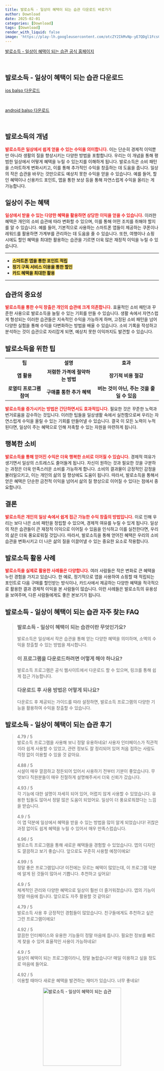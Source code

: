 ```yaml
---
title: 발로소득 - 일상이 혜택이 되는 습관 다운로드 바로가기
author: Download
date: 2025-02-01
categories: [Download]
tags: [Download]
render_with_liquid: false
image: 'https://play-lh.googleusercontent.com/otcZY2IkMvNp-yE7QDgl1FcsCFEpRZDTZ_z_bDgrFEPb0BB4G8-wp1eEarziDX4QvA=s256-rw'
---
```

<p><a class='click-button' title='발로소득 - 일상이 혜택이 되는 습관' href='https://www.balso.io/' rel='nofollow'>발로소득 - 일상이 혜택이 되는 습관 공식 홈페이지</a></p><br>
<h2 id='발로소득 - 일상이 혜택이 되는 습관_다운로드'>발로소득 - 일상이 혜택이 되는 습관 다운로드</h2>
<p><a class="click-button ios" title="balso 다운로드" href="https://apps.apple.com/kr/app/%EB%B0%9C%EB%A1%9C%EC%86%8C%EB%93%9D-%EC%9D%BC%EC%83%81%EC%9D%B4-%ED%98%9C%ED%83%9D%EC%9D%B4-%EB%90%98%EB%8A%94-%EC%8A%B5%EA%B4%80/id1630747840" rel="nofollow">ios balso 다운로드</a></p><br>
<p><a class="click-button android" title="balso 다운로드" href="https://play.google.comhttps://play.google.com/store/apps/details?id=io.balso" rel="nofollow">android balso 다운로드</a></p><br>


<h2 id='발로소득의 개념'>발로소득의 개념</h2>

<p><b><span style="color: #ee2323;">발로소득은 일상에서 쉽게 얻을 수 있는 수익을 의미합니다.</span></b> 이는 단순히 경제적 이익뿐만 아니라 생활의 질을 향상시키는 다양한 방법을 포함합니다. 우리는 이 개념을 통해 평범한 일상에서 어떻게 혜택을 누릴 수 있는지를 이해하게 됩니다. 발로소득은 소비 패턴을 스마트하게 변화시키고, 이를 통해 추가적인 수익을 창출하는 데 도움을 줍니다. 일상의 작은 습관을 바꾸는 것만으로도 예상치 못한 수익을 얻을 수 있습니다. 예를 들어, 할인 혜택이나 신용카드 포인트, 앱을 통한 보상 등을 통해 자연스럽게 수익을 올리는 게 가능합니다. </p>

<h2 id='일상이 주는 혜택'>일상이 주는 혜택</h2>

<p><b><span style="color: #ee2323;">일상에서 받을 수 있는 다양한 혜택을 활용하면 상당한 이익을 얻을 수 있습니다.</span></b> 이러한 혜택은 개인의 소비 습관에 따라 변화할 수 있으며, 이를 통해 어떤 조치를 취해야 할지를 알 수 있습니다. 예를 들어, 기본적으로 사용하는 스마트폰 앱들이 제공하는 쿠폰이나 레워드를 활용하면 가계부를 관리하는 데 도움을 줄 수 있습니다. 또한, 여행이나 쇼핑 시에도 할인 혜택을 최대한 활용하는 습관을 기르면 더욱 많은 재정적 이익을 누릴 수 있습니다. </p>

<hr />

<ul>
    <li><b><span style="background-color: #ffe066;">스마트폰 앱을 통한 포인트 적립</span></b></li>
    <li><b><span style="background-color: #ffe066;">정기 구독 서비스 이용을 통한 할인</span></b></li>
    <li><b><span style="background-color: #ffe066;">카드 혜택을 최대한 활용</span></b></li>
</ul>

<hr />

<h2 id='습관의 중요성'>습관의 중요성</h2>

<p><b><span style="color: #ee2323;">발로소득을 통한 수익 창출은 개인의 습관에 크게 의존합니다.</span></b> 효율적인 소비 패턴과 꾸준한 사용으로 발로소득을 늘릴 수 있는 기회를 만들 수 있습니다. 생활 속에서 자연스럽게 형성되는 이러한 습관들은 지속적인 수익을 가능하게 하며, 고정된 소비 패턴을 넘어 다양한 실험을 통해 수익을 다변화하는 방법을 배울 수 있습니다. 소비 기록을 작성하고 분석하는 것이 습관으로 자리잡게 되면, 예상치 못한 이익까지도 발견할 수 있습니다.</p>

<h2 id='발로소득을 위한 팁'>발로소득을 위한 팁</h2>

<table>
    <tr>
        <td style="text-align: center; height: 17px;"><b>팁</b></td>
        <td style="text-align: center; height: 17px;"><b>설명</b></td>
        <td style="text-align: center; height: 17px;"><b>효과</b></td>
    </tr>
    <tr>
        <td style="text-align: center; height: 17px;"><b>앱 활용</b></td>
        <td style="text-align: center; height: 17px;"><b>저렴한 가격에 절약하는 방법</b></td>
        <td style="text-align: center; height: 17px;"><b>장기적 비용 절감</b></td>
    </tr>
    <tr>
        <td style="text-align: center; height: 17px;"><b>로열티 프로그램 참여</b></td>
        <td style="text-align: center; height: 17px;"><b>구매를 통한 추가 혜택</b></td>
        <td style="text-align: center; height: 17px;"><b>버는 것이 아닌, 주는 것을 줄일 수 있음</b></td>
    </tr>
</table>

<p><b><span style="color: #ee2323;">발로소득을 증가시키는 방법은 간단하면서도 효과적입니다.</span></b> 필요한 것은 꾸준한 노력과 번거로움을 감수하는 것입니다. 이러한 팁들을 일상생활 속에서 실천함으로써 우리는 자연스럽게 수익을 올릴 수 있는 기회를 만들어낼 수 있습니다. 결국 이 모든 노력이 누적된다면, 일상이 주는 혜택으로 인해 저축할 수 있는 자원을 마련하게 됩니다.</p>

<h2 id='행복한 소비'>행복한 소비</h2>

<p><b><span style="color: #ee2323;">발로소득을 통해 얻어진 수익은 더욱 행복한 소비로 이어질 수 있습니다.</span></b> 경제적 여유가 생기면서 일상의 스트레스도 줄어들게 됩니다. 자신이 원하는 것과 필요한 것을 구분하는 과정은 더욱 만족스러운 소비를 가능하게 합니다. 소비의 결과물이 긍정적인 감정을 불러일으키고, 이는 개인의 삶의 질 향상에도 도움이 됩니다. 따라서, 발로소득을 통해서 얻은 혜택은 단순한 금전적 이익을 넘어서 삶의 질 향상으로 이어질 수 있다는 점에서 중요합니다.</p>

<h2 id='결론'>결론</h2>

<p><b><span style="color: #ee2323;">발로소득은 개인의 일상 속에서 쉽게 접근 가능한 수익 창출의 방법입니다.</span></b> 이로 인해 우리는 보다 나은 소비 패턴을 정립할 수 있으며, 경제적 여유를 누릴 수 있게 됩니다. 일상의 작은 습관들이 큰 재정적 이익으로 이어질 수 있음을 인식하고 이를 실천한다면, 우리의 삶은 더욱 풍요로워질 것입니다. 따라서, 발로소득을 통해 얻어진 혜택은 우리의 소비 습관을 변화시키고 더 나은 삶의 질을 이끌어낼 수 있는 중요한 요소로 작용합니다.</p>

<h2 id='발로소득 활용 사례'>발로소득 활용 사례</h2>

<p><b><span style="color: #ee2323;">발로소득을 실제로 활용한 사례들은 다양합니다.</span></b> 여러 사람들은 작은 변화로 큰 혜택을 누린 경험을 가지고 있습니다. 한 예로, 정기적으로 앱을 사용하여 쇼핑할 때 적립되는 포인트로 다음 구매를 할인받는 방식이나, 카드사에서 제공하는 다양한 혜택을 적극적으로 활용한 결과 경제적 이익을 본 사람들이 많습니다. 이런 사례들은 발로소득의 유용성을 보여주며, 다른 사람들에게도 좋은 본보기가 됩니다. </p>


<h2 id='발로소득 - 일상이 혜택이 되는 습관_자주_찾는_FAQ'>발로소득 - 일상이 혜택이 되는 습관 자주 찾는 FAQ</h2>
<div itemscope="" itemtype="https://schema.org/FAQPage"> <blockquote> <div itemscope="" itemprop="mainEntity" itemtype="https://schema.org/Question"> <h3 itemprop="name">발로소득 - 일상이 혜택이 되는 습관이란 무엇인가요?</h3> <div itemscope="" itemprop="acceptedAnswer" itemtype="https://schema.org/Answer"> <span itemprop="text"> <p>발로소득은 일상에서 작은 습관을 통해 얻는 다양한 혜택을 의미하며, 소액의 수익을 창출할 수 있는 방법을 제시합니다.</p> </span> </div> </div> <div itemscope="" itemprop="mainEntity" itemtype="https://schema.org/Question"> <h3 itemprop="name">이 프로그램을 다운로드하려면 어떻게 해야 하나요?</h3> <div itemscope="" itemprop="acceptedAnswer" itemtype="https://schema.org/Answer"> <span itemprop="text"> <p>발로소득 프로그램은 공식 웹사이트에서 다운로드 할 수 있으며, 링크를 통해 쉽게 접근 가능합니다.</p> </span> </div> </div> <div itemscope="" itemprop="mainEntity" itemtype="https://schema.org/Question"> <h3 itemprop="name">다운로드 후 사용 방법은 어떻게 되나요?</h3> <div itemscope="" itemprop="acceptedAnswer" itemtype="https://schema.org/Answer"> <span itemprop="text"> <p>다운로드 후 제공되는 가이드를 따라 설정하면, 발로소득 프로그램의 다양한 기능을 활용하여 수익을 창출할 수 있습니다.</p> </span> </div> </div> </blockquote> </div>
<h2 id='발로소득 - 일상이 혜택이 되는 습관_후기'>발로소득 - 일상이 혜택이 되는 습관 후기</h2>
<div itemscope itemtype="https://schema.org/Product">
  <blockquote>
  <div itemprop="review" itemscope itemtype="https://schema.org/Review">
      <div itemprop="reviewRating" itemscope itemtype="https://schema.org/Rating"> <span itemprop="ratingValue">4.79</span> / <span itemprop="bestRating">5</span> </div>
      <span itemprop="reviewBody">발로소득 프로그램을 사용해 보니 정말 유용하네요! 사용자 인터페이스가 직관적이라 쉽게 사용할 수 있었고, 관련 정보도 잘 정리되어 있어 처음 접하는 사람도 걱정 없이 이용할 수 있을 것 같아요.</span>
  </div>
  <br>
  <div itemprop="review" itemscope itemtype="https://schema.org/Review">
      <div itemprop="reviewRating" itemscope itemtype="https://schema.org/Rating"> <span itemprop="ratingValue">4.88</span> / <span itemprop="bestRating">5</span> </div>
      <span itemprop="reviewBody">시설이 매우 깔끔하고 정돈되어 있어서 사용하기 전부터 기분이 좋았습니다. 무엇보다 직원분들이 매우 친절하게 설명해주셔서 더욱 신뢰가 갔습니다.</span>
  </div>
  <br>
  <div itemprop="review" itemscope itemtype="https://schema.org/Review">
      <div itemprop="reviewRating" itemscope itemtype="https://schema.org/Rating"> <span itemprop="ratingValue">4.93</span> / <span itemprop="bestRating">5</span> </div>
      <span itemprop="reviewBody">각 기능에 대한 설명이 자세히 되어 있어, 어렵지 않게 사용할 수 있었습니다. 유용한 팁들도 많아서 정말 많은 도움이 되었어요. 일상이 더 풍요로워졌다는 느낌을 받습니다.</span>
  </div>
  <br>
  <div itemprop="review" itemscope itemtype="https://schema.org/Review">
      <div itemprop="reviewRating" itemscope itemtype="Rating"> <span itemprop="ratingValue">4.9</span> / <span itemprop="bestRating">5</span> </div>
      <span itemprop="reviewBody">이 앱 덕분에 일상에서 혜택을 받을 수 있는 방법을 많이 알게 되었습니다! 귀찮은 과정 없이도 쉽게 혜택을 누릴 수 있어서 매우 만족스럽습니다.</span>
  </div>
  <br>
  <div itemprop="review" itemscope itemtype="https://schema.org/Review">
      <div itemprop="reviewRating" itemscope itemtype="https://schema.org/Rating"> <span itemprop="ratingValue">4.96</span> / <span itemprop="bestRating">5</span> </div>
      <span itemprop="reviewBody">발로소득 프로그램을 통해 새로운 혜택들을 경험할 수 있었습니다. 앱의 디자인도 깔끔하고 보기 좋습니다. 앞으로도 꾸준히 사용할 예정이에요!</span>
  </div>
  <br>
  <div itemprop="review" itemscope itemtype="https://schema.org/Review">
      <div itemprop="reviewRating" itemscope itemtype="Rating"> <span itemprop="ratingValue">4.99</span> / <span itemprop="bestRating">5</span> </div>
      <span itemprop="reviewBody">정말 좋은 프로그램입니다! 이전에는 모르는 혜택이 많았는데, 이 프로그램 덕분에 알게 된 것들이 많아서 기쁩니다. 추천하고 싶어요!</span>
  </div>
  <br>
  <div itemprop="review" itemscope itemtype="https://schema.org/Review">
      <div itemprop="reviewRating" itemscope itemtype="Rating"> <span itemprop="ratingValue">4.9</span> / <span itemprop="bestRating">5</span> </div>
      <span itemprop="reviewBody">체계적인 관리와 다양한 혜택으로 일상이 훨씬 더 즐거워졌습니다. 앱의 기능이 정말 마음에 듭니다. 앞으로도 자주 활용할 것 같아요!</span>
  </div>
  <br>
  <div itemprop="review" itemscope itemtype="https://schema.org/Review">
      <div itemprop="reviewRating" itemscope itemtype="Rating"> <span itemprop="ratingValue">4.79</span> / <span itemprop="bestRating">5</span> </div>
      <span itemprop="reviewBody">발로소득 사용 후 긍정적인 경험들이 많았습니다. 친구들에게도 추천하고 싶은 그런 프로그램이에요!</span>
  </div>
  <br>
  <div itemprop="review" itemscope itemtype="https://schema.org/Review">
      <div itemprop="reviewRating" itemscope itemtype="Rating"> <span itemprop="ratingValue">4.92</span> / <span itemprop="bestRating">5</span> </div>
      <span itemprop="reviewBody">깔끔한 인터페이스와 유용한 기능들이 정말 마음에 듭니다. 필요한 정보를 빠르게 찾을 수 있어 효율적인 사용이 가능하네요!</span>
  </div>
  <br>
  <div itemprop="review" itemscope itemtype="https://schema.org/Review">
      <div itemprop="reviewRating" itemscope itemtype="Rating"> <span itemprop="ratingValue">4.9</span> / <span itemprop="bestRating">5</span> </div>
      <span itemprop="reviewBody">일상이 혜택이 되는 프로그램이라니, 정말 놀랍습니다! 매일 이용하고 싶을 정도로 마음에 들어요.</span>
  </div>
  <br>
  <div itemprop="review" itemscope itemtype="https://schema.org/Review">
      <div itemprop="reviewRating" itemscope itemtype="Rating"> <span itemprop="ratingValue">4.92</span> / <span itemprop="bestRating">5</span> </div>
      <span itemprop="reviewBody">이용할 때마다 새로운 혜택을 발견하는 재미가 있습니다. 너무 좋네요!</span>
  </div>
  </blockquote>
</div>
<figure class="image" style="display: flex; justify-content: center; align-items: center; margin: 0;"><img src="https://play-lh.googleusercontent.com/otcZY2IkMvNp-yE7QDgl1FcsCFEpRZDTZ_z_bDgrFEPb0BB4G8-wp1eEarziDX4QvA=s256-rw" alt="발로소득 - 일상이 혜택이 되는 습관" width="256" height="256" style="max-width: 100%; height: auto;"></figure>